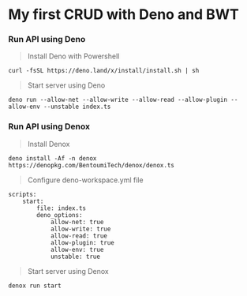 
# My first CRUD with Deno and BWT


### Run API using Deno


> Install Deno with Powershell

```curl -fsSL https://deno.land/x/install/install.sh | sh```


> Start server using Deno

```deno run --allow-net --allow-write --allow-read --allow-plugin --allow-env --unstable index.ts```


### Run API using Denox
> Install Denox

```deno install -Af -n denox https://denopkg.com/BentoumiTech/denox/denox.ts```

> Configure deno-workspace.yml file
```
scripts:
	start:
		file: index.ts
		deno_options:
			allow-net: true
			allow-write: true
			allow-read: true
			allow-plugin: true
			allow-env: true
			unstable: true
```

> Start server using Denox

```denox run start```